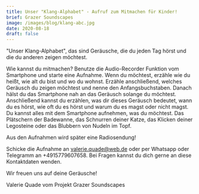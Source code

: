 ```yaml
---
title: Unser "Klang-Alphabet" - Aufruf zum Mitmachen für Kinder!
brief: Grazer Soundscapes
image: /images/blog/klang-abc.jpg
date: 2020-08-18
draft: false
---
```


"Unser Klang-Alphabet", das sind Geräusche, die du jeden Tag hörst und die du anderen zeigen möchtest. 

Wie kannst du mitmachen?
Benutze die Audio-Recorder Funktion vom Smartphone und starte eine Aufnahme. 
Wenn du möchtest, erzähle wie du heißt, wie alt du bist und wo du wohnst. 
Erzähle anschließend, welches Geräusch du zeigen möchtest und nenne den Anfangsbuchstaben. 
Danach hälst du das Smartphone nah an das Geräusch solange du möchtest. 
Anschließend kannst du erzählen, was dir dieses Geräusch bedeutet, wann du es hörst, wie oft du es hörst und warum du es magst oder nicht magst. 
Du kannst alles mit dem Smartphone aufnehmen, was du möchtest. Das Plätschern der Badewanne, das Schnurren deiner Katze, das Klicken deiner Legosteine oder das Blubbern von Nudeln im Topf. 

Aus den Aufnahmen wird später eine Radiosendung!

Schicke die Aufnahme an valerie.quade@web.de oder per Whatsapp oder Telegramm an +4915779607658. 
Bei Fragen kannst du dich gerne an diese Kontaktdaten wenden. 

Wir freuen uns auf deine Geräusche! 

Valerie Quade vom Projekt Grazer Soundscapes
